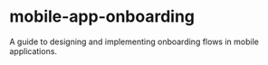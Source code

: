 # mobile-app-onboarding
A guide to designing and implementing onboarding flows in mobile applications.

